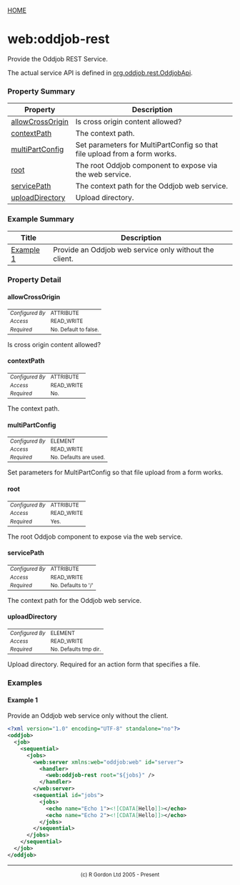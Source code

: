 [HOME](../../../README.md)
# web:oddjob-rest

Provide the Oddjob REST Service.


The actual service API is defined in [org.oddjob.rest.OddjobApi](http://rgordon.co.uk/oddjob/1.6.0/api/org/oddjob/rest/OddjobApi.html).

### Property Summary

| Property | Description |
| -------- | ----------- |
| [allowCrossOrigin](#propertyallowCrossOrigin) | Is cross origin content allowed? | 
| [contextPath](#propertycontextPath) | The context path. | 
| [multiPartConfig](#propertymultiPartConfig) | Set parameters for MultiPartConfig so that file upload from a form works. | 
| [root](#propertyroot) | The root Oddjob component to expose via the web service. | 
| [servicePath](#propertyservicePath) | The context path for the Oddjob web service. | 
| [uploadDirectory](#propertyuploadDirectory) | Upload directory. | 


### Example Summary

| Title | Description |
| ----- | ----------- |
| [Example 1](#example1) | Provide an Oddjob web service only without the client. |


### Property Detail
#### allowCrossOrigin <a name="propertyallowCrossOrigin"></a>

<table style='font-size:smaller'>
      <tr><td><i>Configured By</i></td><td>ATTRIBUTE</td></tr>
      <tr><td><i>Access</i></td><td>READ_WRITE</td></tr>
      <tr><td><i>Required</i></td><td>No. Default to false.</td></tr>
</table>

Is cross origin content allowed?

#### contextPath <a name="propertycontextPath"></a>

<table style='font-size:smaller'>
      <tr><td><i>Configured By</i></td><td>ATTRIBUTE</td></tr>
      <tr><td><i>Access</i></td><td>READ_WRITE</td></tr>
      <tr><td><i>Required</i></td><td>No.</td></tr>
</table>

The context path.

#### multiPartConfig <a name="propertymultiPartConfig"></a>

<table style='font-size:smaller'>
      <tr><td><i>Configured By</i></td><td>ELEMENT</td></tr>
      <tr><td><i>Access</i></td><td>READ_WRITE</td></tr>
      <tr><td><i>Required</i></td><td>No. Defaults are used.</td></tr>
</table>

Set parameters for MultiPartConfig so that file upload from a form works.

#### root <a name="propertyroot"></a>

<table style='font-size:smaller'>
      <tr><td><i>Configured By</i></td><td>ATTRIBUTE</td></tr>
      <tr><td><i>Access</i></td><td>READ_WRITE</td></tr>
      <tr><td><i>Required</i></td><td>Yes.</td></tr>
</table>

The root Oddjob component to expose via the web service.

#### servicePath <a name="propertyservicePath"></a>

<table style='font-size:smaller'>
      <tr><td><i>Configured By</i></td><td>ATTRIBUTE</td></tr>
      <tr><td><i>Access</i></td><td>READ_WRITE</td></tr>
      <tr><td><i>Required</i></td><td>No. Defaults to '/'</td></tr>
</table>

The context path for the Oddjob web service.

#### uploadDirectory <a name="propertyuploadDirectory"></a>

<table style='font-size:smaller'>
      <tr><td><i>Configured By</i></td><td>ELEMENT</td></tr>
      <tr><td><i>Access</i></td><td>READ_WRITE</td></tr>
      <tr><td><i>Required</i></td><td>No. Defaults tmp dir.</td></tr>
</table>

Upload directory. Required for an action form that specifies a file.


### Examples
#### Example 1 <a name="example1"></a>

Provide an Oddjob web service only without the client.


```xml
<?xml version="1.0" encoding="UTF-8" standalone="no"?>
<oddjob>
  <job>
    <sequential>
      <jobs>
        <web:server xmlns:web="oddjob:web" id="server">
          <handler>
            <web:oddjob-rest root="${jobs}" />
          </handler>
        </web:server>
        <sequential id="jobs">
          <jobs>
            <echo name="Echo 1"><![CDATA[Hello]]></echo>
            <echo name="Echo 2"><![CDATA[Hello]]></echo>
          </jobs>
        </sequential>
      </jobs>
    </sequential>
  </job>
</oddjob>

```



-----------------------

<div style='font-size: smaller; text-align: center;'>(c) R Gordon Ltd 2005 - Present</div>

